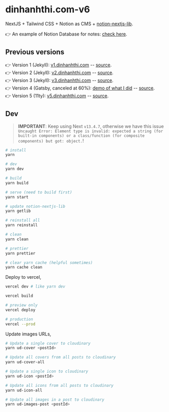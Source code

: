 # dinhanhthi.com-v6

NextJS + Tailwind CSS + Notion as CMS + [notion-nextjs-lib](https://github.com/dinhanhthi/notion-nextjs-lib).

👉 An example of Notion Database for notes: [check here](https://thi-cs.notion.site/thi-cs/98af612503b54cc8b9ee527957418d6e?v=ed9d8334d20043c1ab9ea831022b2999).

## Previous versions

👉 Version 1 (Jekyll): [v1.dinhanhthi.com](https://v1.dinhanhthi.com) -- [source](https://github.com/dinhanhthi/dinhanhthi.com-v1).<br />
👉 Version 2 (Jekyll): [v2.dinhanhthi.com](https://v2.dinhanhthi.com) -- [source](https://github.com/dinhanhthi/dinhanhthi.com-v2).<br />
👉 Version 3 (Jekyll): [v3.dinhanhthi.com](https://v3.dinhanhthi.com) -- [source](https://github.com/dinhanhthi/dinhanhthi.com-v3).<br />
👉 Version 4 (Gatsby, canceled at 60%): [demo of what I did](https://dinhanhthi-com-v4-gatsby.netlify.app/) -- [source](https://github.com/dinhanhthi/dinhanhthi.com-v4-gatsby).<br />
👉 Version 5 (11ty): [v5.dinhanhthi.com](https://v5.dinhanhthi.com) -- [source](https://github.com/dinhanhthi/dinhanhthi.com-v5).

## Dev

> **IMPORTANT**: Keep using Next `v13.4.7`, otherwise we have this issue `Uncaught Error: Element type is invalid: expected a string (for built-in components) or a class/function (for composite components) but got: object.`!

```bash
# install
yarn

# dev
yarn dev

# build
yarn build

# serve (need to build first)
yarn start

# update notion-nextjs-lib
yarn getlib

# reinstall all
yarn reinstall

# clean
yarn clean

# prettier
yarn prettier

# clear yarn cache (helpful sometimes)
yarn cache clean
```

Deploy to vercel,

```bash
vercel dev # like yarn dev

vercel build

# preview only
vercel deploy

# production
vercel --prod
```

Update images URLs,

```bash
# Update a single cover to cloudinary
yarn ud-cover <postId>

# Update all covers from all posts to cloudinary
yarn ud-cover-all

# Update a single icon to cloudinary
yarn ud-icon <postId>

# Update all icons from all posts to cloudinary
yarn ud-icon-all

# Update all images in a post to cloudinary
yarn ud-images-post <postId>
```